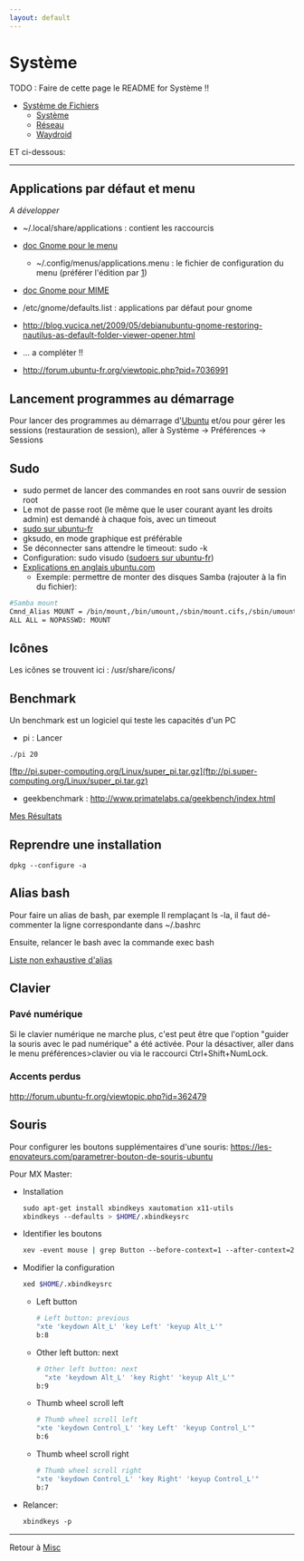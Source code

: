 ```yaml
---
layout: default
---
```


# Système

TODO : Faire de cette page le README for Système !!

- [Système de Fichiers](system/Système_de_Fichiers.md)
  - [Système](system/Système)
  - [Réseau](Réseau)
  - [Waydroid](Waydroid)

ET ci-dessous:

---------------------------------------------------------

## Applications par défaut et menu

*A développer*

- ~/.local/share/applications : contient les raccourcis
- [doc Gnome pour le
  menu](http://library.gnome.org/admin/system-admin-guide/stable/menustructure-0.html.fr)
  - ~/.config/menus/applications.menu : le fichier de configuration du
    menu (préférer l'édition par [1](apt://alacarte))
- [doc Gnome pour
  MIME](http://library.gnome.org/admin/system-admin-guide/stable/mimetypes-0.html.fr)
- /etc/gnome/defaults.list : applications par défaut pour gnome
- <http://blog.vucica.net/2009/05/debianubuntu-gnome-restoring-nautilus-as-default-folder-viewer-opener.html>
- ... a compléter !!

- <http://forum.ubuntu-fr.org/viewtopic.php?pid=7036991>

## Lancement programmes au démarrage

Pour lancer des programmes au démarrage d'[Ubuntu](linux/dist/Ubuntu)
et/ou pour gérer les sessions (restauration de session), aller à Système
→ Préférences → Sessions

## Sudo

- sudo permet de lancer des commandes en root sans ouvrir de session
  root
- Le mot de passe root (le même que le user courant ayant les droits
  admin) est demandé à chaque fois, avec un timeout
- [sudo sur ubuntu-fr](http://doc.ubuntu-fr.org/sudo)
- gksudo, en mode graphique est préférable
- Se déconnecter sans attendre le timeout: sudo -k
- Configuration: sudo visudo ([sudoers sur
  ubuntu-fr](http://doc.ubuntu-fr.org/sudoers))
- [Explications en anglais
  ubuntu.com](https://help.ubuntu.com/community/Sudoers)
  - Exemple: permettre de monter des disques Samba (rajouter à la fin du
    fichier):

```sh
#Samba mount
Cmnd_Alias MOUNT = /bin/mount,/bin/umount,/sbin/mount.cifs,/sbin/umount.cifs
ALL ALL = NOPASSWD: MOUNT
```

## Icônes

Les icônes se trouvent ici : /usr/share/icons/

## Benchmark

Un benchmark est un logiciel qui teste les capacités d'un PC

- pi : Lancer

`./pi 20`

[ftp://pi.super-computing.org/Linux/super_pi.tar.gz](ftp://pi.super-computing.org/Linux/super_pi.tar.gz)

- geekbenchmark : <http://www.primatelabs.ca/geekbench/index.html>

[Mes Résultats](Mes_Résultats)

## Reprendre une installation

`dpkg --configure -a`

## Alias bash

Pour faire un alias de bash, par exemple ll remplaçant ls -la, il faut
dé-commenter la ligne correspondante dans ~/.bashrc

Ensuite, relancer le bash avec la commande exec bash

[Liste non exhaustive d'alias](http://forum.ubuntu-fr.org/viewtopic.php?id=20437)

## Clavier

### Pavé numérique

Si le clavier numérique ne marche plus, c'est peut être que l'option
"guider la souris avec le pad numérique" a été activée. Pour la
désactiver, aller dans le menu préférences\>clavier ou via le raccourci
Ctrl+Shift+NumLock.

### Accents perdus

<http://forum.ubuntu-fr.org/viewtopic.php?id=362479>

## Souris

Pour configurer les boutons supplémentaires d'une souris:
<https://les-enovateurs.com/parametrer-bouton-de-souris-ubuntu>

Pour MX Master:

- Installation

  ```sh
  sudo apt-get install xbindkeys xautomation x11-utils 
  xbindkeys --defaults > $HOME/.xbindkeysrc
  ```

- Identifier les boutons
  
  ```sh
  xev -event mouse | grep Button --before-context=1 --after-context=2
  ```

- Modifier la configuration

  ```sh
  xed $HOME/.xbindkeysrc
  ```

  - Left button

      ```sh
      # Left button: previous
      "xte 'keydown Alt_L' 'key Left' 'keyup Alt_L'"
      b:8
      ```
  
  - Other left button: next

      ```sh
      # Other left button: next
      "xte 'keydown Alt_L' 'key Right' 'keyup Alt_L'"
      b:9
      ```

  - Thumb wheel scroll left

    ```sh
    # Thumb wheel scroll left
    "xte 'keydown Control_L' 'key Left' 'keyup Control_L'"
    b:6
    ```

  - Thumb wheel scroll right

    ```sh
    # Thumb wheel scroll right
    "xte 'keydown Control_L' 'key Right' 'keyup Control_L'"
    b:7
    ```

- Relancer:

  ```sh
  xbindkeys -p
  ```

------------------------------------------------------------------------

Retour à [Misc](Misc)
